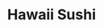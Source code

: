 ---
layout: place
title: "Hawaii Sushi"
permalink: /hawaii/honolulu/hawaii-sushi.html
stateAbbr: HI
stateName: Hawaii
cityName: Honolulu
place_id: ChIJsbry8nxyAHwRnXRDGIlIrpU
photos:
  - name: >-
      places/ChIJsbry8nxyAHwRnXRDGIlIrpU/photos/AeeoHcLcgdgIRP7IS-FlSCMkFqiCZ093zNXvPZit6KK7jIA5nHdVsWlf8cXP82J7Gx2YvL3U6Kgrh7xPZ_xOCMsO6849ikVyOPmj-gFB3ry6Dz4PvY9VAajhYU4nGg3RknFZyDhWR0At5jgNcjNMyafJYPrfwqwYYqdoMr001RwKAK-yZscxkYn0S8D_eHy2qsnL9dMAEjoqvVSYDsSXd2D0aOuYk3QgrClquVJ9xqbHlr9jiP0ucAfoCMDw1l81irlVDLKW5p97lnl6oMcDgohKdLs6qoNAsYdPOZzgwAIYQuMn5-2eBg4qDNyc-ofjlfh69YxsjY54wuX_yAawR6g2-M7NhLX2YO8EUxNrCbJZBbDzJWkP50X5ZIdppIiOzxOApjFrxzZ3RXtd5j9qXeftoIyxIswGqsCSgXg4x3ewWgY_wA
    widthPx: 4032
    heightPx: 3024
    authorAttributions:
      - displayName: ホロホロHawaii
        uri: https://maps.google.com/maps/contrib/102763098341536282631
        photoUri: >-
          https://lh3.googleusercontent.com/a-/ALV-UjVxGucML3WNl5HmbbgjWmDnlX3mjvoqA_8bxq8xiz_tEvv7_Lc=s100-p-k-no-mo
    flagContentUri: >-
      https://www.google.com/local/imagery/report/?cb_client=maps_api_places.places_api&image_key=!1e10!2sCIHM0ogKEICAgIDmi7i1Ow&hl=en-US
    googleMapsUri: >-
      https://www.google.com/maps/place//data=!3m4!1e2!3m2!1sCIHM0ogKEICAgIDmi7i1Ow!2e10!4m2!3m1!1s0x7c00727cf2f2bab1:0x95ae48891843749d
  - name: >-
      places/ChIJsbry8nxyAHwRnXRDGIlIrpU/photos/AeeoHcLbVM4XZjExHZYqwKvB2NRU8cDpAZ90ONU-6_l4rDIlfwxpRJM12-4Y6uIqqJuml-dwW0NCP-E2jrTOeaqtrinZW76aVYbmo3av09Ysf0RgBhnx0478h4fpN3R_HsjKRcM-A7PK1j94oKf6zcME8U17tcPkdvupKBnKCf36kJ-DwX20cxkQj3FD7-23CRYEw54Lt4BDi6hf15hUc6fnTdw0NPr1s3ThfFSzlE1HHZm4P2KLhwuxr0GdL1d2gIy7py7wATSyvV9rARGi03bohZTv0dU3G8FQsbUvLhVcIqaKmpIg2z2HNyxtSDrmnrgFN_PawVIQjdFrBuB6I_RHLTeXZ2y4YmTDDyHBxFVMyTO4ZnuZLlLj7BwtOMzsiIxC41Uud7deTJMBs8ulLuYkLItzWWoGKT1mF6JGmi4APKl22S_K
    widthPx: 828
    heightPx: 828
    authorAttributions:
      - displayName: Justine LaLa Story
        uri: https://maps.google.com/maps/contrib/113814667837749216693
        photoUri: >-
          https://lh3.googleusercontent.com/a-/ALV-UjXDh-q5Md442w-JoB5sYmIj_DrETeA4VJGj_FFP89ct0sjL8Y2c=s100-p-k-no-mo
    flagContentUri: >-
      https://www.google.com/local/imagery/report/?cb_client=maps_api_places.places_api&image_key=!1e10!2sCIHM0ogKEICAgICy58Lf5wE&hl=en-US
    googleMapsUri: >-
      https://www.google.com/maps/place//data=!3m4!1e2!3m2!1sCIHM0ogKEICAgICy58Lf5wE!2e10!4m2!3m1!1s0x7c00727cf2f2bab1:0x95ae48891843749d
  - name: >-
      places/ChIJsbry8nxyAHwRnXRDGIlIrpU/photos/AeeoHcLKX07oWsGpgN92Z5d-pdGnujwiCVczyebKr7DdPnTn3yVUZzf39RYZScf36zl7T_lQGpoI03fFBfosmQ8_iWeaqwZbqKgE_djdhIAZ16Ki16C-Yocq3iI_yxGqJDa4eS43HlmV_fvSTov5wOjMWKTPpeBxyUxK1vu4WcGK01EAdNUPHpOYl6j7UdyJIxMBRXjIIwt9b8LeURT3WzbW3rt0U08qeD47iA6Kn2Ex7AYcJuKaNWtxMuAip2QjH5GiuEwWBH83KtGdOA5_iyZKPzPxoac1cGn9rrmni0fE0x5H8Ahqo0bMG2ivXj96nehiJxfF91qX3nQzLo0a1-rhqhTMnQpZgCq_UblPd2LPUfiTN4DEnp21X_IzpVWnnAncw7N4ueLimfu-UKEyXTlF9vatq21os_B7q1qNn57RTZo
    widthPx: 3024
    heightPx: 4032
    authorAttributions:
      - displayName: Austin Gante
        uri: https://maps.google.com/maps/contrib/100386200496641701066
        photoUri: >-
          https://lh3.googleusercontent.com/a/ACg8ocJM_1XV-E0QF6Q9-iEE_s-xiel-ZPL3mirVtkQXyoD6xMJCBQ=s100-p-k-no-mo
    flagContentUri: >-
      https://www.google.com/local/imagery/report/?cb_client=maps_api_places.places_api&image_key=!1e10!2sCIHM0ogKEICAgICF_durCg&hl=en-US
    googleMapsUri: >-
      https://www.google.com/maps/place//data=!3m4!1e2!3m2!1sCIHM0ogKEICAgICF_durCg!2e10!4m2!3m1!1s0x7c00727cf2f2bab1:0x95ae48891843749d
  - name: >-
      places/ChIJsbry8nxyAHwRnXRDGIlIrpU/photos/AeeoHcILxunMeSFEMFjBEGxRMIHKbu3vQnBB7GnMG8NnTQw_ZsZa-azMbMsJQ3bgs6Epr46khLGz36evFyIEJ3fRX7xA95XNoSehtanAA0IOxKmObzCPg7XcNtiQSncJ6bXq4uO0hI-jScD_xvXoOr5nz5uknvHvchX1NIp8wYedXoxP7G8qdmL3XngZzHP_EN4bjysG-F8N-OdBX7cvk4SuHb7Ja_jhbMUTDhvQtRL7sFeJCfmwyFFtpxX2_aadL_R2cBGg2YljXojZCe8b9cVSMY6wav3hq2sZZQ1fHMalrUhllH0hYtsSzlv_Vdy8AMvZhpR9ZX12yAS-oL0g9r_UteGF027gDYvrOEJEtUfxba9MisI5B9hJsOlHm1hXqANPpx56EmbPF4zJs4AGHGh6Geqrm-utJou2-d4lHBzHDkk
    widthPx: 3000
    heightPx: 4000
    authorAttributions:
      - displayName: Arnis
        uri: https://maps.google.com/maps/contrib/102626899221121464869
        photoUri: >-
          https://lh3.googleusercontent.com/a-/ALV-UjVMriNSEowoyDRkBfqbywJzez-YWIF3iyeVu93tn7xTYqUwT4jrDA=s100-p-k-no-mo
    flagContentUri: >-
      https://www.google.com/local/imagery/report/?cb_client=maps_api_places.places_api&image_key=!1e10!2sCIHM0ogKEICAgIDnrtPwHg&hl=en-US
    googleMapsUri: >-
      https://www.google.com/maps/place//data=!3m4!1e2!3m2!1sCIHM0ogKEICAgIDnrtPwHg!2e10!4m2!3m1!1s0x7c00727cf2f2bab1:0x95ae48891843749d
  - name: >-
      places/ChIJsbry8nxyAHwRnXRDGIlIrpU/photos/AeeoHcIisZfW8dQ1sLUCtB0pIasr4pwQ5c5IeKRBCsAM4nrvEpkxsgWKHJOoaO3SyM77KAn2xLByC_TTEEebZMWcEXTRjxxvPodJM08wIlL5l5n32hrvq_KHbecdt6ccrq5nm4YzxsUPZyWpbI7aAkOTIOBFZ5WNQE5v2e0ddJIQ-YEkP_Lm9AGIXwba2pWvJJ7oW1p_wicqBvb4exOy8YDManf0lecuCHnINFeQhumWC9emOnCBq3ptP51rrAjGTYH2XBF9TsYioGDkxcd-DrA0sJ3NqYd7L0RrBA13tfNmoyY2poLYsU5szI7bMtYIf2wdgm1kqaQirmWvKvf4q8J8momkFrAp9xoY_tc0k6h1eGQT9raQTa4PTWipDfJQIqxSdhsUuoLR7pXGFPkEX-Agdf4XP7CI5HZBTiJY18EbU4-Zpg
    widthPx: 4608
    heightPx: 2592
    authorAttributions:
      - displayName: Yasunori Minamihara
        uri: https://maps.google.com/maps/contrib/103716934390072898167
        photoUri: >-
          https://lh3.googleusercontent.com/a-/ALV-UjWXmDWIHb8FuzpsllkFG-P0NEjsfL7fTThTzRtd1eS-r4-k3Q_Swg=s100-p-k-no-mo
    flagContentUri: >-
      https://www.google.com/local/imagery/report/?cb_client=maps_api_places.places_api&image_key=!1e10!2sCIHM0ogKEICAgID9xYTYWg&hl=en-US
    googleMapsUri: >-
      https://www.google.com/maps/place//data=!3m4!1e2!3m2!1sCIHM0ogKEICAgID9xYTYWg!2e10!4m2!3m1!1s0x7c00727cf2f2bab1:0x95ae48891843749d
  - name: >-
      places/ChIJsbry8nxyAHwRnXRDGIlIrpU/photos/AeeoHcKTX46LD6B7Qz0m8I3wVXqRTws206sX4nxyphU2m5_XQagxJxoeHHM_hULT8gyhY_VYartajUiqCEPCPERe9nXc95R4BwvAqZdYQBWw52iP0wr4oyOx_ckCFmp5o7ydz5ImD2QcqMQ-hvfpY9lelhSh-ELVa9pvaajBTScZWXMFH1WkceBY61uVpvJ_PzudGC4NTC2zmy6wtcZSzCNo_rzxhLqNTTDCLM7t8rOsPTCEklsB6Zu34P7XIHiZiULJ7JpTUC9Kkt3kX2KOXnc6uNeQbOExr1Am5llEfgqYsv8m27-CTgrnnFR0zQ6AB8XX0rXVS-LEUKB4uNDKCLglYrhOFyKM-O_BalObTSqGNBtA4Eu73yCIC0BG3UVrxG8u1yRSK2UVQkNC8GDCKp5_mFdUYXACbGc09b3OtXmLM4saGw
    widthPx: 3024
    heightPx: 4032
    authorAttributions:
      - displayName: Connie C
        uri: https://maps.google.com/maps/contrib/107756269920024424305
        photoUri: >-
          https://lh3.googleusercontent.com/a-/ALV-UjXMiGwqIHW8RY3pNj8XU9Yn8AN5NHnDYGs4P1RMMa3_iT1OtiVZbw=s100-p-k-no-mo
    flagContentUri: >-
      https://www.google.com/local/imagery/report/?cb_client=maps_api_places.places_api&image_key=!1e10!2sCIHM0ogKEICAgID2yPjVSQ&hl=en-US
    googleMapsUri: >-
      https://www.google.com/maps/place//data=!3m4!1e2!3m2!1sCIHM0ogKEICAgID2yPjVSQ!2e10!4m2!3m1!1s0x7c00727cf2f2bab1:0x95ae48891843749d
  - name: >-
      places/ChIJsbry8nxyAHwRnXRDGIlIrpU/photos/AeeoHcKQ6wt_4ewOcfoz4v3rFqR93xlrZ4vF5LeZ0juw4bJGB_CKw1f8UEzKzw6ow2i6-rtjaJCu2WXFSH0jgNmuLNJc1zry1ynHK9fu9MAjK8Lr_NtdxYQxu_yNiVO2EM8oWqNWV7MVYnsWRRkF9sU4NryJoWzB5r2EJStddXvyaEeDeRbHN-sgQ-mu70u6T2n9uj6zWFD1i4NLSoLGjrkjjijEbuf_N3Ts2wWDmpr5MvIMZqaR2aAhvN_-FY9Zyd-SpRsTj24J8NDOFzh3DnEKQIdpIoMlwxvnGSvrMaxSB_OQavrmdlBRGkpJnPaEA6up_MgOjZCrkqQZaIXZ8i29CPXZQu30kEwHm8nXmV89XI4CiHwGNFvJ4t9r2XR1Tp1xTXklcXpeteQRyXVnmhYwRxEhGdfg_Wg4Myyebd-NAUyDe9c
    widthPx: 4032
    heightPx: 3024
    authorAttributions:
      - displayName: 끼토리
        uri: https://maps.google.com/maps/contrib/114387340674819114862
        photoUri: >-
          https://lh3.googleusercontent.com/a-/ALV-UjUt2olZA5cA5IK2HnVYv1iRI6nLuxvrnwnSVgxW7U1nZiZ2ppPeuQ=s100-p-k-no-mo
    flagContentUri: >-
      https://www.google.com/local/imagery/report/?cb_client=maps_api_places.places_api&image_key=!1e10!2sCIHM0ogKEICAgID4xprKwQE&hl=en-US
    googleMapsUri: >-
      https://www.google.com/maps/place//data=!3m4!1e2!3m2!1sCIHM0ogKEICAgID4xprKwQE!2e10!4m2!3m1!1s0x7c00727cf2f2bab1:0x95ae48891843749d
  - name: >-
      places/ChIJsbry8nxyAHwRnXRDGIlIrpU/photos/AeeoHcK-enC6ZYsxyhNGId8bcRuqbUM-XPC14SCio0uPXYilYFkhyq8H8P3Bk3ebl9osrZlH-WGkeNkT05tXYzqY2lfj92TTorVAcIRi0eZUk7NHuMnTvPMWeZ6leTx7W10bVq4-2BogbyKO1dK2gRhH9EuZgsmRRQnrnViAZJFMcXRiNzbXFvH4rkpdN7NX9EWlZcu8VXUqDjqFpGZuBLHQXwVZrZ4lW1Zzu3gLfVHKFKbbCcw_K9hMQSiJomrTHbSRAWFd2vXf6e3Lm-reiSB3Nimqd_Vg-ai7_FKFBbP8fcbOpP3Z_TzAQ6D344itZkhjZnDIZZl90OYO3BTZWVN6r4pwknIiQlxlmtPvbBNbkWLxUWWxpAJe49df6XkE8IDIvs8qEiA7q-dDgHsOhJi3p-FL14F5WaXNEDd3ZjuMrXKe3w
    widthPx: 3072
    heightPx: 4080
    authorAttributions:
      - displayName: T. K.
        uri: https://maps.google.com/maps/contrib/115330500283000630626
        photoUri: >-
          https://lh3.googleusercontent.com/a-/ALV-UjVmAuu1gzmmX8bq8i1b4g2I_wrhPvHuoL9zZ0t4Dwrox7755O1fZg=s100-p-k-no-mo
    flagContentUri: >-
      https://www.google.com/local/imagery/report/?cb_client=maps_api_places.places_api&image_key=!1e10!2sCIHM0ogKEICAgIDz17GhLg&hl=en-US
    googleMapsUri: >-
      https://www.google.com/maps/place//data=!3m4!1e2!3m2!1sCIHM0ogKEICAgIDz17GhLg!2e10!4m2!3m1!1s0x7c00727cf2f2bab1:0x95ae48891843749d
  - name: >-
      places/ChIJsbry8nxyAHwRnXRDGIlIrpU/photos/AeeoHcLGL1RkHTV9OeIoj1gAx8uzg4G44EXx3TJohrjSJSOR_eIi1jS0WkD8c7s9l9E4HYUXnzhoXcXvwjqM9TbGT1vO3xx5pwotDLIGbgmGr9k-DCwj7WZC5tBsSgQUNZmfaCff6qTzDnVv2KYZGb7-kAICVEpEsvB64jZwdoINvbn7yZEvBuIzHetVP_1V1e-I7BlhJ-pSTu9bdFc08wMENir1jdkiWd4UsgswMgXfNbeGvWR8T9PD_Gys6Erc4lnKLPzV3mbAf9qhv-BGlyrvClpo72_7U-9a5ncJBFSpyu945IJ0qXJ5rpGOfb7NpbJNUFnYkDtLJxYSLvGpVM3XvTeEzyaoZ-HRo-Wre9rR04AL4DlR2Q16k8SCVRBNKP-JOcauiXWz6c20OJLFtzDwwkylfadCDFGD9NtzwCQp69Q
    widthPx: 4032
    heightPx: 3024
    authorAttributions:
      - displayName: Dan Lamprey
        uri: https://maps.google.com/maps/contrib/108170656568676368897
        photoUri: >-
          https://lh3.googleusercontent.com/a-/ALV-UjUtwT88IyrLLIY6VTgziRBkzoHmUPGEHZBirXxhFj3n-6ZUNfOKyQ=s100-p-k-no-mo
    flagContentUri: >-
      https://www.google.com/local/imagery/report/?cb_client=maps_api_places.places_api&image_key=!1e10!2sCIHM0ogKEICAgID6z9qMGA&hl=en-US
    googleMapsUri: >-
      https://www.google.com/maps/place//data=!3m4!1e2!3m2!1sCIHM0ogKEICAgID6z9qMGA!2e10!4m2!3m1!1s0x7c00727cf2f2bab1:0x95ae48891843749d
  - name: >-
      places/ChIJsbry8nxyAHwRnXRDGIlIrpU/photos/AeeoHcJ2qEpxe9SRxA_W844j1mVvbQ6QAXv4bHqCHJmaYL33bLI_WbpzSGyEpJE_cgnzA7-McwbhLmrxUkxmcvTZxzdbZ5cvH7Th1W-l9Oo2Y-hhnureQbtBUYw3GN7j5DE09nZB4mTt8CQ2t5i47WxCahliFBGelSSYXL7BfAzR7z9H5USb_djeeKx2voEbWboHK9_3Ff-t0YgsGc9-1jdaet5e4m57cBFrF4WtAWl94FRYS-vKZKFmNlElrPL7Z4ww3x5BeBb_gYKLka8QUQ4mCwDdKx1H0cIVbABYHJfw8h4AeCwJbI3UyfkXU8Gtd6x4P3Paa4XE3doPsh7nVjBLxkMWfGMbdXipIMXCcxDZ8c5EF1steggPMXcP0UZvp-hMBQ5z5yTQ_ZT_ED_Nx-u7rhL-_rKw7C-QVNRaYg_ESlosw4ae
    widthPx: 2861
    heightPx: 3699
    authorAttributions:
      - displayName: David
        uri: https://maps.google.com/maps/contrib/112912963982617019618
        photoUri: >-
          https://lh3.googleusercontent.com/a-/ALV-UjWT0gLHwPak0xat_6QQY5ZHB7VBXwXiJuOQQqTRTfe3PLoDag=s100-p-k-no-mo
    flagContentUri: >-
      https://www.google.com/local/imagery/report/?cb_client=maps_api_places.places_api&image_key=!1e10!2sCIHM0ogKEICAgMCQ0ZOi9gE&hl=en-US
    googleMapsUri: >-
      https://www.google.com/maps/place//data=!3m4!1e2!3m2!1sCIHM0ogKEICAgMCQ0ZOi9gE!2e10!4m2!3m1!1s0x7c00727cf2f2bab1:0x95ae48891843749d
address: 3045 Monsarrat Ave Ste 1, Honolulu, HI 96815, USA
street: 3045 Monsarrat Ave Ste 1
city: Honolulu
state: HI
zip: '96815'
country: USA
neighborhood: Diamond Head / Kapahulu / St. Louis Heights
latitude: '21.268792'
longitude: '-157.813358'
accessibility_options:
  wheelchairAccessibleParking: true
  wheelchairAccessibleEntrance: true
business_status: OPERATIONAL
name: Hawaii Sushi
google_maps_links:
  directionsUri: >-
    https://www.google.com/maps/dir//''/data=!4m7!4m6!1m1!4e2!1m2!1m1!1s0x7c00727cf2f2bab1:0x95ae48891843749d!3e0
  placeUri: https://maps.google.com/?cid=10785637911253709981
  writeAReviewUri: >-
    https://www.google.com/maps/place//data=!4m3!3m2!1s0x7c00727cf2f2bab1:0x95ae48891843749d!12e1
  reviewsUri: >-
    https://www.google.com/maps/place//data=!4m4!3m3!1s0x7c00727cf2f2bab1:0x95ae48891843749d!9m1!1b1
  photosUri: >-
    https://www.google.com/maps/place//data=!4m3!3m2!1s0x7c00727cf2f2bab1:0x95ae48891843749d!10e5
primary_type: Sushi Restaurant
opening_hours:
  regular: null
  current: null
secondary_opening_hours:
  regular:
    weekdayDescriptions: null
    type: null
  current:
    weekdayDescriptions: null
    type: null
phone: (808) 734-6370
price_level: PRICE_LEVEL_MODERATE
price_range: $10 &ndash; $20
rating: '4.6'
rating_count: 455
website: https://hawaii-sushi.square.site/
description: null
reviews: null
parking_options: null
payment_options: null
allow_dogs: null
curbside_pickup: null
delivery: null
dine_in: null
good_for_children: null
good_for_groups: null
good_for_sports: null
live_music: null
menu_for_children: null
outdoor_seating: null
reservable: null
restroom: null
serves_beer: null
serves_breakfast: null
serves_brunch: null
serves_cocktails: null
serves_coffee: null
serves_dinner: null
serves_dessert: null
serves_lunch: null
serves_vegetarian_food: null
serves_wine: null
takeout: null

---